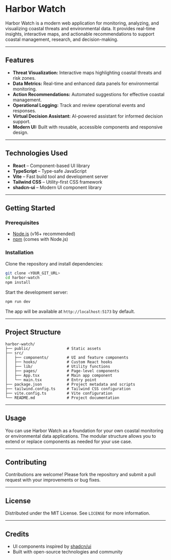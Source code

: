 

# Harbor Watch

Harbor Watch is a modern web application for monitoring, analyzing, and visualizing coastal threats and environmental data. It provides real-time insights, interactive maps, and actionable recommendations to support coastal management, research, and decision-making.

---

## Features

- **Threat Visualization:** Interactive maps highlighting coastal threats and risk zones.
- **Data Metrics:** Real-time and enhanced data panels for environmental monitoring.
- **Action Recommendations:** Automated suggestions for effective coastal management.
- **Operational Logging:** Track and review operational events and responses.
- **Virtual Decision Assistant:** AI-powered assistant for informed decision support.
- **Modern UI:** Built with reusable, accessible components and responsive design.

---

## Technologies Used

- **React** – Component-based UI library
- **TypeScript** – Type-safe JavaScript
- **Vite** – Fast build tool and development server
- **Tailwind CSS** – Utility-first CSS framework
- **shadcn-ui** – Modern UI component library

---

## Getting Started

### Prerequisites

- [Node.js](https://nodejs.org/) (v16+ recommended)
- [npm](https://www.npmjs.com/) (comes with Node.js)

### Installation

Clone the repository and install dependencies:

```sh
git clone <YOUR_GIT_URL>
cd harbor-watch
npm install
```

Start the development server:

```sh
npm run dev
```

The app will be available at `http://localhost:5173` by default.

---

## Project Structure

```
harbor-watch/
├── public/                # Static assets
├── src/
│   ├── components/        # UI and feature components
│   ├── hooks/             # Custom React hooks
│   ├── lib/               # Utility functions
│   ├── pages/             # Page-level components
│   ├── App.tsx            # Main app component
│   └── main.tsx           # Entry point
├── package.json           # Project metadata and scripts
├── tailwind.config.ts     # Tailwind CSS configuration
├── vite.config.ts         # Vite configuration
└── README.md              # Project documentation
```

---

## Usage

You can use Harbor Watch as a foundation for your own coastal monitoring or environmental data applications. The modular structure allows you to extend or replace components as needed for your use case.

---

## Contributing

Contributions are welcome! Please fork the repository and submit a pull request with your improvements or bug fixes.

---

## License

Distributed under the MIT License. See `LICENSE` for more information.

---

## Credits

- UI components inspired by [shadcn/ui](https://ui.shadcn.com/)
- Built with open-source technologies and community
